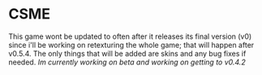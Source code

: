 # CSME
This game wont be updated to often after it releases its final version (v0) since i'll be working on retexturing the whole game; that will happen after v0.5.4. The only things that will be added are skins and any bug fixes if needed.
<i> Im currently working on beta and working on getting to v0.4.2</i>
